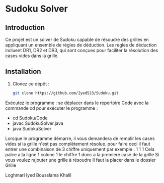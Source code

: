 # Sudoku Solver

## Introduction

Ce projet est un solver de Sudoku capable de résoudre des grilles en appliquant un ensemble de règles de déduction. Les règles de déduction incluent DR1, DR2 et DR3, qui sont conçues pour faciliter la résolution des cases vides dans la grille.

## Installation

1. Clonez ce dépôt :

   ```bash
   git clone https://github.com/Iyed523/Sudoku.git

Exécutez le programme :
se déplacer dans le repertoire Code avec la commande cd
pour exécuter le programme :
- cd Sudoku/Code
- javac SudokuSolver.java
- java SudokuSolver

Lorsque le programme démarre, il vous demandera de remplir les cases vides si la grille n'est pas complètement résolue.
pour faire ceci il faut entrer une combinaison de 3 chiffre uniquement par exemple : 1 1 1 
Cela palce a la ligne 1 colone 1 le chiffre 1 donc a la premiere case de la grille
Si vous voulez rajouter une grille à résoudre il faut la placer dans le dossier Grille



Loghmari Iyed
Bousslama Khalil
